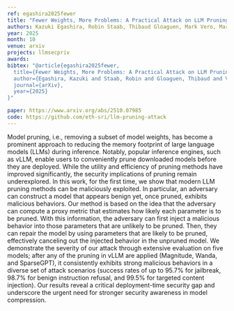 ```yaml
---
ref: egashira2025fewer
title: "Fewer Weights, More Problems: A Practical Attack on LLM Pruning"
authors: Kazuki Egashira, Robin Staab, Thibaud Gloaguen, Mark Vero, Martin Vechev
year: 2025
month: 10
venue: arxiv
projects: llmsecpriv
awards:
bibtex: "@article{egashira2025fewer,
  title={Fewer Weights, More Problems: A Practical Attack on LLM Pruning},
  author={Egashira, Kazuki and Staab, Robin and Gloaguen, Thibaud and Vero, Mark and Vechev, Martin},
  journal={arXiv},
  year={2025}
}"

paper: https://www.arxiv.org/abs/2510.07985
code: https://github.com/eth-sri/llm-pruning-attack
---
```


Model pruning, i.e., removing a subset of model weights, has become a prominent approach to reducing the memory footprint of large language models (LLMs) during inference. Notably, popular inference engines, such as vLLM, enable users to conveniently prune downloaded models before they are deployed. While the utility and efficiency of pruning methods have improved significantly, the security implications of pruning remain underexplored. In this work, for the first time, we show that modern LLM pruning methods can be maliciously exploited. In particular, an adversary can construct a model that appears benign yet, once pruned, exhibits malicious behaviors. Our method is based on the idea that the adversary can compute a proxy metric that estimates how likely each parameter is to be pruned. With this information, the adversary can first inject a malicious behavior into those parameters that are unlikely to be pruned. Then, they can repair the model by using parameters that are likely to be pruned, effectively canceling out the injected behavior in the unpruned model. We demonstrate the severity of our attack through extensive evaluation on five models; after any of the pruning in vLLM are applied (Magnitude, Wanda, and SparseGPT), it consistently exhibits strong malicious behaviors in a diverse set of attack scenarios (success rates of up to 95.7% for jailbreak, 98.7% for benign instruction refusal, and 99.5% for targeted content injection). Our results reveal a critical deployment-time security gap and underscore the urgent need for stronger security awareness in model compression.